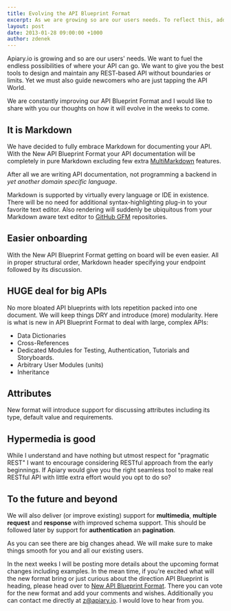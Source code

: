 ```yaml
---
title: Evolving the API Blueprint Format
excerpt: As we are growing so are our users needs. To reflect this, address arising needs as well as simplifying the process of designing your API we are improving Apiary.io API Blueprint Format.
layout: post
date: 2013-01-28 09:00:00 +1000
author: zdenek
---
```


Apiary.io is growing and so are our users' needs. We want to fuel the endless possibilities of where your API can go. We want to give you the best tools to design and maintain any REST-based API without boundaries or limits. Yet we must also guide newcomers who are just tapping the API World.

We are constantly improving our API Blueprint Format and I would like to share with you our thoughts on how it will evolve in the weeks to come.

## It is Markdown
We have decided to fully embrace Markdown for documenting your API. With the New API Blueprint Format your API documentation will be completely in pure Markdown excluding few extra [MultiMarkdown](https://fletcherpenney.net/multimarkdown/) features.

After all we are writing API documentation, not programming a backend in _yet another domain specific language_.

Markdown is supported by virtually every language or IDE in existence. There will be no need for additional syntax-highlighting plug-in to your favorite text editor. Also rendering will suddenly be ubiquitous from your Markdown aware text editor to [GitHub GFM](http://github.github.com/github-flavored-markdown/) repositories.

## Easier onboarding
With the New API Blueprint Format getting on board will be even easier. All in proper structural order, Markdown header specifying your endpoint followed by its discussion.

## HUGE deal for big APIs
No more bloated API blueprints with lots repetition packed into one document. We will keep things DRY and introduce (more) modularity. Here is what is new in API Blueprint Format to deal with large, complex APIs:

* Data Dictionaries
* Cross-References
* Dedicated Modules for Testing, Authentication, Tutorials and Storyboards.
* Arbitrary User Modules (units)
* Inheritance

## Attributes
New format will introduce support for discussing attributes including its type, default value and requirements.

## Hypermedia is good
While I understand and have nothing but utmost respect for "pragmatic REST" I want to encourage considering RESTful approach from the early beginnings. If Apiary would give you the right seamless tool to make real RESTful API with little extra effort would you opt to do so?

## To the future and beyond
We will also deliver (or improve existing) support for **multimedia**, **multiple** **request** and **response** with improved schema support. This should be followed later by support for **authentication** an **pagination**.

As you can see there are big changes ahead. We will make sure to make things smooth for you and all our existing users.

In the next weeks I will be posting more details about the upcoming format changes including examples. In the mean time, if you're excited what will the new format bring or just curious about the direction API Blueprint is heading, please head over to [New API Blueprint Format](http://support.apiary.io/forums/120125-general/suggestions/2970802-new-api-blueprint-format). There you can vote for the new format and add your comments and wishes. Additionally you can contact me directly at [z@apiary.io](mailto:z@apiary.io). I would love to hear from you.

